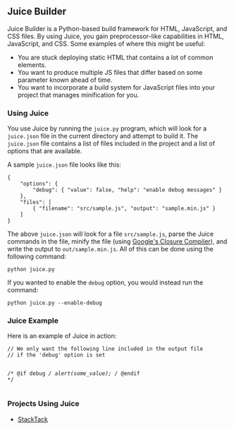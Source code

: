 <h2>Juice Builder</h2>
<p>Juice Builder is a Python-based build framework for HTML, JavaScript, and CSS files. By using Juice, you gain preprocessor-like capabilities in HTML, JavaScript, and CSS. Some examples of where this might be useful:</p>
<ul>
  <li>You are stuck deploying static HTML that contains a lot of common elements.</li>
  <li>You want to produce multiple JS files that differ based on some parameter known ahead of time.</li>
  <li>You want to incorporate a build system for JavaScript files into your project that manages minification for you.</li>
</ul>
<h3>Using Juice</h3>
<p>You use Juice by running the <code>juice.py</code> program, which will look for a <code>juice.json</code> file in the current directory and attempt to build it. The <code>juice.json</code> file contains a list of files included in the project and a list of options that are available.</p>
<p>A sample <code>juice.json</code> file looks like this:</p>
<pre><code>{
    "options": {
        "debug": { "value": false, "help": "enable debug messages" }
    },
    "files": [
        { "filename": "src/sample.js", "output": "sample.min.js" }
    ]
}</code></pre>
<p>The above <code>juice.json</code> will look for a file <code>src/sample.js</code>, parse the Juice commands in the file, minify the file (using <a href="http://closure-compiler.appspot.com">Google's Closure Compiler</a>), and write the output to <code>out/sample.min.js</code>. All of this can be done using the following command:</p>
<pre><code>python juice.py</code></pre>
<p>If you wanted to enable the <code>debug</code> option, you would instead run the command:</p>
<pre><code>python juice.py --enable-debug</code></pre>
<h3>Juice Example</h3>
<p>Here is an example of Juice in action:</p>
<pre><code>// We only want the following line included in the output file
// if the 'debug' option is set

/* @if debug */
alert(some_value);
/* @endif */</code></pre>
<h3>Projects Using Juice</h3>
<ul>
  <li><a href="https://github.com/nathan-osman/StackTack">StackTack</a></li>
</ul>